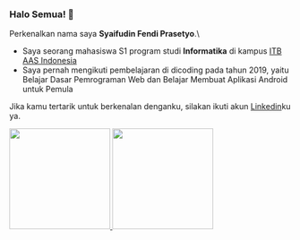 ### Halo Semua! 👋


Perkenalkan nama saya **Syaifudin Fendi Prasetyo**.\

- Saya seorang mahasiswa S1 program studi **Informatika** di kampus [ITB AAS Indonesia](https://itbaas.ac.id/)
- Saya pernah mengikuti pembelajaran di dicoding pada tahun 2019, yaitu Belajar Dasar Pemrograman Web dan Belajar Membuat Aplikasi Android untuk Pemula

Jika kamu tertarik untuk berkenalan denganku, silakan ikuti akun [Linkedin](https://www.linkedin.com/in/pdz03/)ku ya.

<p align="left">
<a href="https://github.com/gilangadhan">
  <img height="180em" src="https://github-readme-stats-eight-theta.vercel.app/api?username=gilangadhan&show_icons=true&theme=algolia&include_all_commits=true&count_private=true"/>
  <img height="180em" src="https://github-readme-stats-eight-theta.vercel.app/api/top-langs/?username=gilangadhan&layout=compact&langs_count=8&theme=algolia"/>
</a>
</p>
